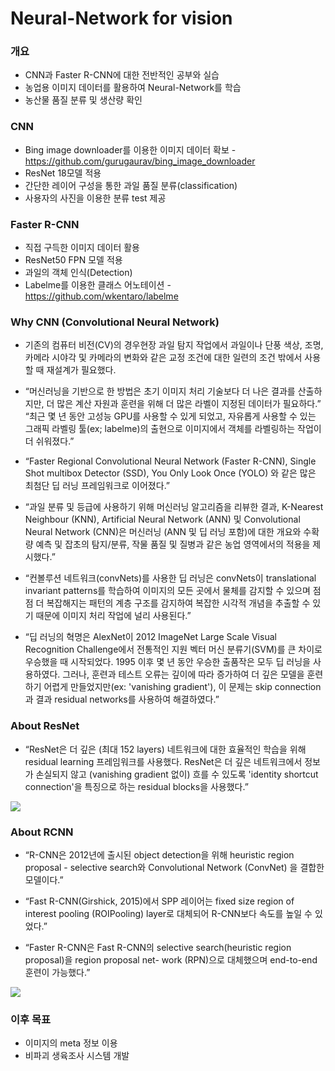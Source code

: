 # Neural-Network for vision

### 개요
* CNN과 Faster R-CNN에 대한 전반적인 공부와 실습
* 농업용 이미지 데이터를 활용하여 Neural-Network를 학습
* 농산물 품질 분류 및 생산량 확인

### CNN
* Bing image downloader를 이용한 이미지 데이터 확보 - https://github.com/gurugaurav/bing_image_downloader
* ResNet 18모델 적용
* 간단한 레이어 구성을 통한 과일 품질 분류(classification)
* 사용자의 사진을 이용한 분류 test 제공

### Faster R-CNN
* 직접 구득한 이미지 데이터 활용
* ResNet50 FPN 모델 적용
* 과일의 객체 인식(Detection)
* Labelme를 이용한 클래스 어노테이션 - https://github.com/wkentaro/labelme

### Why CNN (Convolutional Neural Network)
* 기존의 컴퓨터 비전(CV)의 경우현장 과일 탐지 작업에서 과일이나 단풍 색상, 조명, 카메라 시야각 및 카메라의 변화와 같은 교정 조건에 대한 일련의 조건 밖에서 사용할 때 재설계가 필요했다.


* “머신러닝을 기반으로 한 방법은 초기 이미지 처리 기술보다 더 나은 결과를 산출하지만, 더 많은 계산 자원과 훈련을 위해 더 많은 라벨이 지정된 데이터가 필요하다.”
“최근 몇 년 동안 고성능 GPU를 사용할 수 있게 되었고, 자유롭게 사용할 수 있는 그래픽 라벨링 툴(ex; labelme)의 출현으로 이미지에서 객체를 라벨링하는 작업이 더 쉬워졌다.”


* “Faster Regional Convolutional Neural Network (Faster R-CNN), Single Shot multibox Detector (SSD), You Only Look Once (YOLO) 와 같은 많은 최첨단 딥 러닝 프레임워크로 이어졌다.”


* “과일 분류 및 등급에 사용하기 위해 머신러닝 알고리즘을 리뷰한 결과, K-Nearest Neighbour (KNN), Artificial Neural Network (ANN) 및 Convolutional Neural Network (CNN)은 머신러닝 (ANN 및 딥 러닝 포함)에 대한 개요와 수확량 예측 및 잡초의 탐지/분류, 작물 품질 및 질병과 같은 농업 영역에서의 적용을 제시했다.”


* “컨볼루션 네트워크(convNets)를 사용한 딥 러닝은 convNets이 translational invariant patterns를 학습하여 이미지의 모든 곳에서 물체를 감지할 수 있으며 점점 더 복잡해지는 패턴의 계층 구조를 감지하여 복잡한 시각적 개념을 추출할 수 있기 때문에 이미지 처리 작업에 널리 사용된다.”


* “딥 러닝의 혁명은 AlexNet이 2012 ImageNet Large Scale Visual Recognition Challenge에서 전통적인 지원 벡터 머신 분류기(SVM)를 큰 차이로 우승했을 때 시작되었다. 1995 이후 몇 년 동안 우승한 출품작은 모두 딥 러닝을 사용하였다. 그러나, 훈련과 테스트 오류는 깊이에 따라 증가하여 더 깊은 모델을 훈련하기 어렵게 만들었지만(ex: 'vanishing gradient'), 이 문제는 skip connection과 결과 residual networks를 사용하여 해결하였다.”


### About ResNet
* “ResNet은 더 깊은 (최대 152 layers) 네트워크에 대한 효율적인 학습을 위해 residual learning 프레임워크를 사용했다. ResNet은 더 깊은 네트워크에서 정보가 손실되지 않고 (vanishing gradient 없이) 흐를 수 있도록 'identity shortcut connection'을 특징으로 하는 residual blocks을 사용했다.”


<img src="https://user-images.githubusercontent.com/93086581/211189863-39d2df3e-53ee-4f60-8a58-543d8128b324.png">


### About RCNN
* “R-CNN은 2012년에 출시된 object detection을 위해 heuristic region proposal - selective search와 Convolutional Network (ConvNet) 을 결합한 모델이다.”


* “Fast R-CNN(Girshick, 2015)에서 SPP 레이어는 fixed size region of interest pooling (ROIPooling) layer로 대체되어 R-CNN보다 속도를 높일 수 있었다.”


* “Faster R-CNN은 Fast R-CNN의 selective search(heuristic region proposal)을 region proposal net- work (RPN)으로 대체했으며 end-to-end 훈련이 가능했다.”


<img src='https://user-images.githubusercontent.com/93086581/211190047-edce6a7e-1b03-4775-9ba2-06365cc5b229.png'>



### 이후 목표
* 이미지의 meta 정보 이용
* 비파괴 생육조사 시스템 개발
